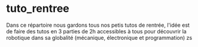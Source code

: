 # tuto_rentree
Dans ce répartoire nous gardons tous nos petis tutos de rentrée, l'idée est de faire des tutos en 3 parties de 2h accessibles à tous pour découvrir la robotique dans sa globalité (mécanique, électronique et programmation)
  zs